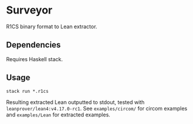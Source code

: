 # Surveyor

R1CS binary format to Lean extractor.

## Dependencies

Requires Haskell stack.

## Usage

```
stack run *.r1cs
```

Resulting extracted Lean outputted to stdout, tested with `leanprover/lean4:v4.17.0-rc1`.
See `examples/circom/` for circom examples and `examples/Lean` for extracted examples.
